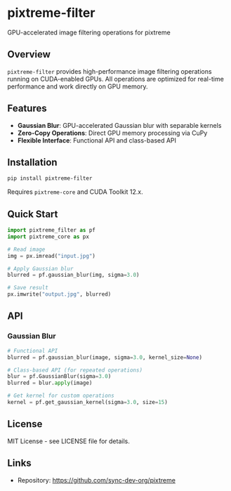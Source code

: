 # pixtreme-filter

GPU-accelerated image filtering operations for pixtreme

## Overview

`pixtreme-filter` provides high-performance image filtering operations running on CUDA-enabled GPUs. All operations are optimized for real-time performance and work directly on GPU memory.

## Features

- **Gaussian Blur**: GPU-accelerated Gaussian blur with separable kernels
- **Zero-Copy Operations**: Direct GPU memory processing via CuPy
- **Flexible Interface**: Functional API and class-based API

## Installation

```bash
pip install pixtreme-filter
```

Requires `pixtreme-core` and CUDA Toolkit 12.x.

## Quick Start

```python
import pixtreme_filter as pf
import pixtreme_core as px

# Read image
img = px.imread("input.jpg")

# Apply Gaussian blur
blurred = pf.gaussian_blur(img, sigma=3.0)

# Save result
px.imwrite("output.jpg", blurred)
```

## API

### Gaussian Blur

```python
# Functional API
blurred = pf.gaussian_blur(image, sigma=3.0, kernel_size=None)

# Class-based API (for repeated operations)
blur = pf.GaussianBlur(sigma=3.0)
blurred = blur.apply(image)

# Get kernel for custom operations
kernel = pf.get_gaussian_kernel(sigma=3.0, size=15)
```

## License

MIT License - see LICENSE file for details.

## Links

- Repository: https://github.com/sync-dev-org/pixtreme
